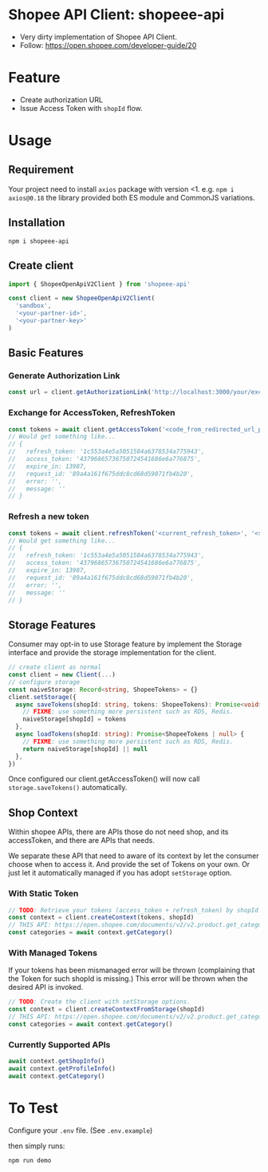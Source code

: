 Shopee API Client: shopeee-api
==

- Very dirty implementation of Shopee API Client.
- Follow: https://open.shopee.com/developer-guide/20

# Feature

- Create authorization URL
- Issue Access Token with `shopId` flow.

# Usage

## Requirement

Your project need to install `axios` package with version <1. e.g. `npm i axios@0.18` the library provided both ES module and CommonJS variations.

## Installation

```
npm i shopeee-api
```

## Create client

```ts
import { ShopeeOpenApiV2Client } from 'shopeee-api'

const client = new ShopeeOpenApiV2Client(
  'sandbox',
  '<your-partner-id>',
  '<your-partner-key>'
)
```

## Basic Features

### Generate Authorization Link

```ts
const url = client.getAuthorizationLink('http://localhost:3000/your/exchange/authorization/endpoint')
```

### Exchange for AccessToken, RefreshToken

```ts
const tokens = await client.getAccessToken('<code_from_redirected_url_param>', '<shop_id_from_redirected_url_params>')
// Would get something like...
// {
//   refresh_token: '1c553a4e5a5051584a6378534a775943',
//   access_token: '43796865736750724541686e6a776875',
//   expire_in: 13987,
//   request_id: '89a4a161f675ddc8cd68d59071fb4b20',
//   error: '',
//   message: ''
// }
```

### Refresh a new token

```ts
const tokens = await client.refreshToken('<current_refresh_token>', '<shop_id>')
// Would get something like...
// {
//   refresh_token: '1c553a4e5a5051584a6378534a775943',
//   access_token: '43796865736750724541686e6a776875',
//   expire_in: 13987,
//   request_id: '89a4a161f675ddc8cd68d59071fb4b20',
//   error: '',
//   message: ''
// }
```

## Storage Features

Consumer may opt-in to use Storage feature by implement the Storage interface and provide the storage implementation for
the client.

```ts
// create client as normal
const client = new Client(...)
// configure storage
const naiveStorage: Record<string, ShopeeTokens> = {}
client.setStorage({
  async saveTokens(shopId: string, tokens: ShopeeTokens): Promise<void> {
    // FIXME: use something more persistent such as RDS, Redis.
    naiveStorage[shopId] = tokens
  },
  async loadTokens(shopId: string): Promise<ShopeeTokens | null> {
    // FIXME: use something more persistent such as RDS, Redis.
    return naiveStorage[shopId] || null
  },
})
```

Once configured our client.getAccessToken() will now call `storage.saveTokens()` automatically.

## Shop Context

Within shopee APIs, there are APIs those do not need shop, and its accessToken, and there are APIs that needs.

We separate these API that need to aware of its context by let the consumer choose when to access it. And provide the set of Tokens on your own. Or just let it automatically managed if you has adopt `setStorage` option.

### With Static Token

```ts
// TODO: Retrieve your tokens (access_token + refresh_token) by shopId.
const context = client.createContext(tokens, shopId)
// THIS API: https://open.shopee.com/documents/v2/v2.product.get_category?module=89&type=1
const categories = await context.getCategory()
```

### With Managed Tokens

If your tokens has been mismanaged error will be thrown (complaining that the Token for such shopId is missing.) This error will be thrown when the desired API is invoked.

```ts
// TODO: Create the client with setStorage options.
const context = client.createContextFromStorage(shopId)
// THIS API: https://open.shopee.com/documents/v2/v2.product.get_category?module=89&type=1
const categories = await context.getCategory()
```

### Currently Supported APIs

```ts
await context.getShopInfo()
await context.getProfileInfo()
await context.getCategory()
```

# To Test

Configure your `.env` file. (See `.env.example`)

then simply runs:

```
npm run demo
```